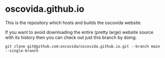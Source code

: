 # oscovida.github.io

This is the repository which hosts and builds the oscovida website.

If you want to avoid downloading the entire (pretty large) website source
with its history then you can check out just this branch by doing:

```
git clone git@github.com:oscovida/oscovida.github.io.git --branch main --single-branch
```
